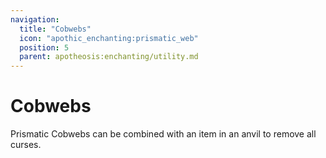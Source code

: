```yaml
---
navigation:
  title: "Cobwebs"
  icon: "apothic_enchanting:prismatic_web"
  position: 5
  parent: apotheosis:enchanting/utility.md
---
```


# Cobwebs

Prismatic Cobwebs can be combined with an item in an anvil to remove all curses.



<Recipe id="apothic_enchanting:prismatic_web" />

